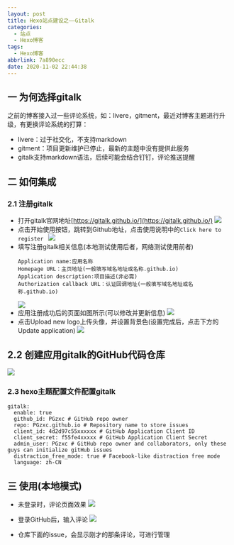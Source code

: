```yaml
---
layout: post
title: Hexo站点建设之——Gitalk
categories:
  - 站点
  - Hexo博客
tags:
  - Hexo博客
abbrlink: 7a890ecc
date: 2020-11-02 22:44:38
---
```

## 一 为何选择gitalk

之前的博客接入过一些评论系统，如：livere，gitment，最近对博客主题进行升级，有更换评论系统的打算：

* livere：过于社交化，不支持markdown
* gitment：项目更新维护已停止，最新的主题中没有提供此服务
* gitalk支持markdown语法，后续可能会结合钉钉，评论推送提醒

<!--more-->

## 二 如何集成

### 2.1 注册gitalk

* 打开gitalk官网地址[https://gitalk.github.io/](https://gitalk.github.io/)
  ![][1]
* 点击开始使用按钮，跳转到Github地址，点击使用说明中的`Click here to register `
  ![][2]
* 填写注册gitalk相关信息(本地测试使用后者，网络测试使用前者)
  ```
  Application name:应用名称
  Homepage URL：主页地址(一般填写域名地址或名称.github.io)
  Application description:项目描述(非必需)
  Authorization callback URL：认证回调地址(一般填写域名地址或名称.github.io)
  
  ```
  ![][3]
* 应用注册成功后的页面如图所示(可以修改并更新信息)
  ![][4]
* 点击Upload new logo上传头像，并设置背景色(设置完成后，点击下方的Update application)
  ![][5]
## 2.2 创建应用gitalk的GitHub代码仓库
![][6]
### 2.3  hexo主题配置文件配置gitalk

```
gitalk:
  enable: true
  github_id: PGzxc # GitHub repo owner
  repo: PGzxc.github.io # Repository name to store issues
  client_id: 4d2d97c55xxxxxx # GitHub Application Client ID
  client_secret: f55fe4xxxxx # GitHub Application Client Secret
  admin_user: PGzxc # GitHub repo owner and collaborators, only these guys can initialize gitHub issues
  distraction_free_mode: true # Facebook-like distraction free mode
  language: zh-CN
```

## 三 使用(本地模式)

* 未登录时，评论页面效果
  ![][7]
  
* 登录GitHub后，输入评论
  ![][8]
* 仓库下面的issue，会显示刚才的那条评论，可进行管理


[1]:https://cdn.jsdelivr.net/gh/PGzxc/CDN/blog-hexo/hexo-gitalk-websit.png
[2]:https://cdn.jsdelivr.net/gh/PGzxc/CDN/blog-hexo/hexo-gitalk-github-register.png
[3]:https://cdn.jsdelivr.net/gh/PGzxc/CDN/blog-hexo/hexo-gitalk-register-oauth-info.png
[4]:https://cdn.jsdelivr.net/gh/PGzxc/CDN/blog-hexo/hexo-gitalk-register-success.png
[5]:https://cdn.jsdelivr.net/gh/PGzxc/CDN/blog-hexo/hexo-gitalk-upload-logo.png
[6]:https://cdn.jsdelivr.net/gh/PGzxc/CDN/blog-hexo/hexo-gitalk-github-project.png
[7]:https://cdn.jsdelivr.net/gh/PGzxc/CDN/blog-hexo/hexo-gitalk-not-login-comment.png
[8]:https://cdn.jsdelivr.net/gh/PGzxc/CDN/blog-hexo/hexo-gitalk-login-comment.png

[11]:https://gitalk.github.io/